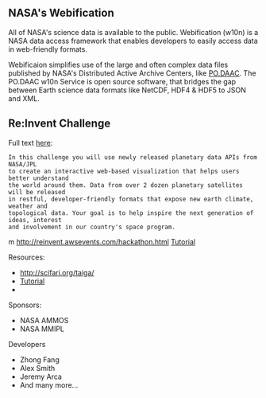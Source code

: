 
## NASA's Webification
All of NASA's science data is available to the public.  Webification (w10n) is a NASA data access framework that enables developers to easily access data in web-friendly formats.

Webificaion simplifies use of the large and often complex data files published by NASA's Distributed Active Archive Centers, like [PO.DAAC](http://podaac.jpl.nasa.gov/).  The PO.DAAC w10n Service is open source software, that bridges the gap between Earth science data formats like NetCDF, HDF4 & HDF5 to JSON and XML.

## Re:Invent Challenge 
Full text [here](http://reinvent.awsevents.com/hackathon.html):
```
In this challenge you will use newly released planetary data APIs from NASA/JPL
to create an interactive web-based visualization that helps users better understand
the world around them. Data from over 2 dozen planetary satellites will be released
in restful, developer-friendly formats that expose new earth climate, weather and
topological data. Your goal is to help inspire the next generation of ideas, interest
and involvement in our country's space program.
```
m
http://reinvent.awsevents.com/hackathon.html
[Tutorial](http://podaac-w10n.jpl.nasa.gov/tutorial/)

Resources:
* http://scifari.org/taiga/
* [Tutorial](http://podaac-w10n.jpl.nasa.gov/tutorial/)
* 

Sponsors:
* NASA AMMOS
* NASA MMIPL

Developers
* Zhong Fang
* Alex Smith
* Jeremy Arca
* And many more...
